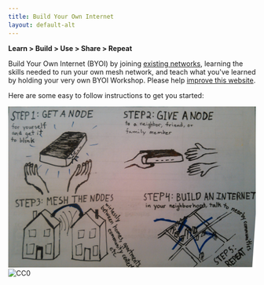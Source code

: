 ```yaml
---
title: Build Your Own Internet
layout: default-alt
---
```


**Learn > Build > Use > Share > Repeat**

Build Your Own Internet (BYOI) by joining [existing networks](networks), learning the skills needed to run your own mesh network, and teach what you've learned by holding your very own BYOI Workshop. Please help [improve this website](https://github.com/buildyourowninternet/buildyourowninternet.github.io/). 

Here are some easy to follow instructions to get you started:  

![byoi](./images/byoi0.jpg)  
![CC0](https://licensebuttons.net/p/zero/1.0/88x31.png)
